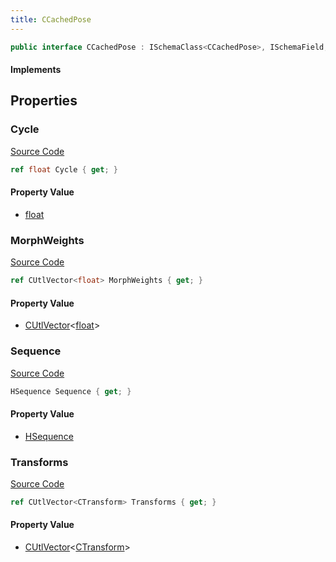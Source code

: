 ```yaml
---
title: CCachedPose
---
```


```csharp
public interface CCachedPose : ISchemaClass<CCachedPose>, ISchemaField, ISchemaClass, INativeHandle
```

#### Implements

## Properties

### Cycle

[Source Code](https://github.com/swiftly-solution/swiftlys2/blob/beta/managed/src/SwiftlyS2.Generated/Schemas/Interfaces/CCachedPose.cs#L22)

```csharp
ref float Cycle { get; }
```

#### Property Value

- [float](https://learn.microsoft.com/dotnet/api/system.single)

### MorphWeights

[Source Code](https://github.com/swiftly-solution/swiftlys2/blob/beta/managed/src/SwiftlyS2.Generated/Schemas/Interfaces/CCachedPose.cs#L18)

```csharp
ref CUtlVector<float> MorphWeights { get; }
```

#### Property Value

- [CUtlVector](/docs/api/-1)<[float](https://learn.microsoft.com/dotnet/api/system.single)>

### Sequence

[Source Code](https://github.com/swiftly-solution/swiftlys2/blob/beta/managed/src/SwiftlyS2.Generated/Schemas/Interfaces/CCachedPose.cs#L20)

```csharp
HSequence Sequence { get; }
```

#### Property Value

- [HSequence](/docs/api/shared/schemadefinitions/hsequence)

### Transforms

[Source Code](https://github.com/swiftly-solution/swiftlys2/blob/beta/managed/src/SwiftlyS2.Generated/Schemas/Interfaces/CCachedPose.cs#L16)

```csharp
ref CUtlVector<CTransform> Transforms { get; }
```

#### Property Value

- [CUtlVector](/docs/api/-1)<[CTransform](/docs/api/shared/natives/ctransform)>

